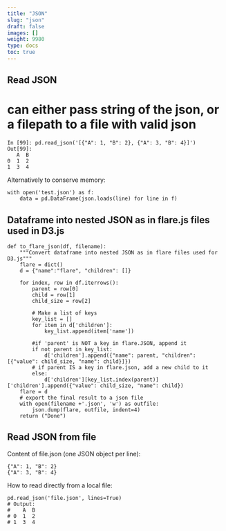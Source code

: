 ```yaml
---
title: "JSON"
slug: "json"
draft: false
images: []
weight: 9980
type: docs
toc: true
---
```


## Read JSON 
# can either pass string of the json, or a filepath to a file with valid json
    In [99]: pd.read_json('[{"A": 1, "B": 2}, {"A": 3, "B": 4}]')
    Out[99]:
       A  B
    0  1  2
    1  3  4

Alternatively to conserve memory:

    with open('test.json') as f:
        data = pd.DataFrame(json.loads(line) for line in f)

## Dataframe into nested JSON as in flare.js  files used in D3.js
    def to_flare_json(df, filename):
        """Convert dataframe into nested JSON as in flare files used for D3.js"""
        flare = dict()
        d = {"name":"flare", "children": []}
        
        for index, row in df.iterrows():
            parent = row[0]
            child = row[1]
            child_size = row[2]
    
            # Make a list of keys
            key_list = []
            for item in d['children']:
                key_list.append(item['name'])
    
            #if 'parent' is NOT a key in flare.JSON, append it
            if not parent in key_list:
                d['children'].append({"name": parent, "children":[{"value": child_size, "name": child}]})
            # if parent IS a key in flare.json, add a new child to it
            else:
                d['children'][key_list.index(parent)]['children'].append({"value": child_size, "name": child})
        flare = d
        # export the final result to a json file
        with open(filename +'.json', 'w') as outfile:
            json.dump(flare, outfile, indent=4)
        return ("Done")

## Read JSON from file
Content of file.json (one JSON object per line):

    {"A": 1, "B": 2}
    {"A": 3, "B": 4}

How to read directly from a local file:

    pd.read_json('file.json', lines=True)
    # Output:
    #    A  B
    # 0  1  2
    # 1  3  4


